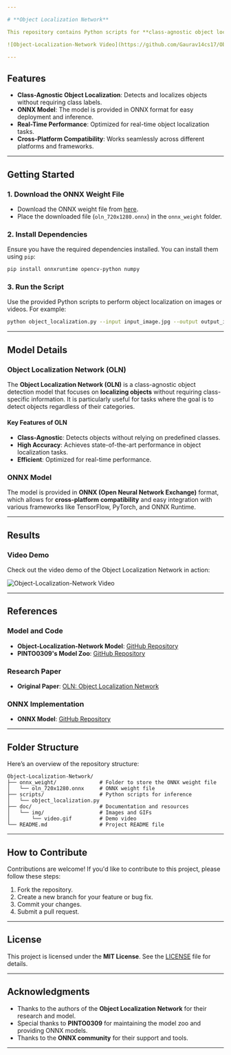 ```yaml
---

# **Object Localization Network**

This repository contains Python scripts for **class-agnostic object localization** using the **Object Localization Network (OLN)** model in **ONNX format**. The model is designed to detect and localize objects in images or videos without requiring class-specific information, making it highly versatile for various applications.

![Object-Localization-Network Video](https://github.com/Gaurav14cs17/Object-Localization-Network/blob/main/doc/img/video.gif)

---
```


## **Features**
- **Class-Agnostic Object Localization**: Detects and localizes objects without requiring class labels.
- **ONNX Model**: The model is provided in ONNX format for easy deployment and inference.
- **Real-Time Performance**: Optimized for real-time object localization tasks.
- **Cross-Platform Compatibility**: Works seamlessly across different platforms and frameworks.

---

## **Getting Started**

### **1. Download the ONNX Weight File**
- Download the ONNX weight file from [here](https://www.dropbox.com/s/ztrp5liphjee623/oln_720x1280.onnx?dl=0).
- Place the downloaded file (`oln_720x1280.onnx`) in the `onnx_weight` folder.

### **2. Install Dependencies**
Ensure you have the required dependencies installed. You can install them using `pip`:

```bash
pip install onnxruntime opencv-python numpy
```

### **3. Run the Script**
Use the provided Python scripts to perform object localization on images or videos. For example:

```bash
python object_localization.py --input input_image.jpg --output output_image.jpg
```

---

## **Model Details**

### **Object Localization Network (OLN)**
The **Object Localization Network (OLN)** is a class-agnostic object detection model that focuses on **localizing objects** without requiring class-specific information. It is particularly useful for tasks where the goal is to detect objects regardless of their categories.

#### **Key Features of OLN**
- **Class-Agnostic**: Detects objects without relying on predefined classes.
- **High Accuracy**: Achieves state-of-the-art performance in object localization tasks.
- **Efficient**: Optimized for real-time performance.

### **ONNX Model**
The model is provided in **ONNX (Open Neural Network Exchange)** format, which allows for **cross-platform compatibility** and easy integration with various frameworks like TensorFlow, PyTorch, and ONNX Runtime.

---

## **Results**

### **Video Demo**
Check out the video demo of the Object Localization Network in action:

![Object-Localization-Network Video](https://github.com/Gaurav14cs17/Object-Localization-Network/blob/main/doc/img/video.gif)

---

## **References**

### **Model and Code**
- **Object-Localization-Network Model**: [GitHub Repository](https://github.com/mcahny/object_localization_network)
- **PINTO0309's Model Zoo**: [GitHub Repository](https://github.com/PINTO0309/PINTO_model_zoo)

### **Research Paper**
- **Original Paper**: [OLN: Object Localization Network](https://arxiv.org/abs/2108.06753)

### **ONNX Implementation**
- **ONNX Model**: [GitHub Repository](https://github.com/ibaiGorordo/ONNX-Object-Localization-Network)

---

## **Folder Structure**
Here’s an overview of the repository structure:

```
Object-Localization-Network/
├── onnx_weight/              # Folder to store the ONNX weight file
│   └── oln_720x1280.onnx     # ONNX weight file
├── scripts/                  # Python scripts for inference
│   └── object_localization.py
├── doc/                      # Documentation and resources
│   └── img/                  # Images and GIFs
│       └── video.gif         # Demo video
└── README.md                 # Project README file
```

---

## **How to Contribute**
Contributions are welcome! If you'd like to contribute to this project, please follow these steps:
1. Fork the repository.
2. Create a new branch for your feature or bug fix.
3. Commit your changes.
4. Submit a pull request.

---

## **License**
This project is licensed under the **MIT License**. See the [LICENSE](LICENSE) file for details.

---

## **Acknowledgments**
- Thanks to the authors of the **Object Localization Network** for their research and model.
- Special thanks to **PINTO0309** for maintaining the model zoo and providing ONNX models.
- Thanks to the **ONNX community** for their support and tools.

---
